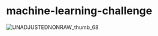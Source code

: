 # machine-learning-challenge

![UNADJUSTEDNONRAW_thumb_68](https://user-images.githubusercontent.com/36050687/73155806-b0914480-4090-11ea-8720-2f4bb16272f5.jpg)
